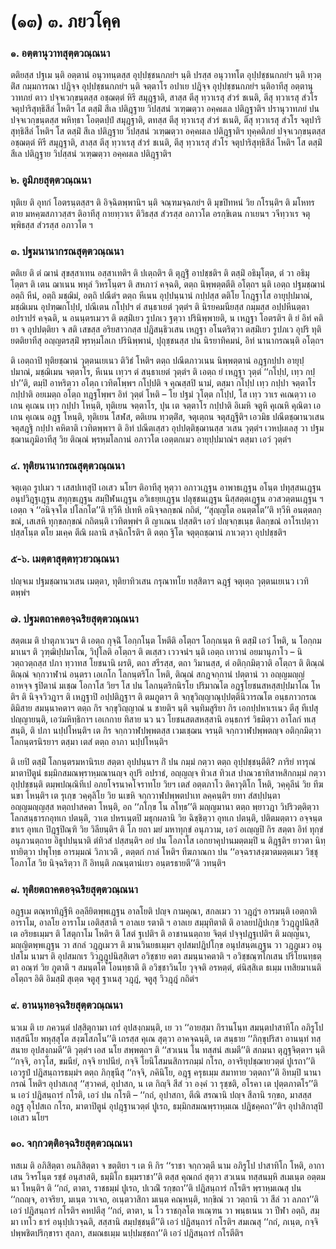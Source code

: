 <h1>(๑๓) ๓. ภยวโคฺค</h1>
<h3>๑. อตฺตานุวาทสุตฺตวณฺณนา</h3>
<p> ตติยสฺส   ปฐเม นฺติ อตฺตานํ อนุวทนฺตสฺส อุปฺปชฺชนกภยํฯ นฺติ ปรสฺส อนุวาทโต อุปฺปชฺชนกภยํฯ นฺติ ทฺวตฺติํส กมฺมการณา ปฎิจฺจ อุปฺปชฺชนกภยํฯ นฺติ จตฺตาโร อปาเย ปฎิจฺจ อุปฺปชฺชนกภยํฯ นฺติอาทีสุ อตฺตานุวาทภยํ ตาว ปจฺจเวกฺขนฺตสฺส อชฺฌตฺตํ หิรี สมุฎฺฐาติ, สาสฺส ตีสุ ทฺวาเรสุ สํวรํ ชเนติ, ตีสุ ทฺวาเรสุ สํวโร จตุปาริสุทฺธิสีลํ โหติฯ โส ตสฺมิํ สีเล ปติฎฺฐาย วิปสฺสนํ วเฑฺฒตฺวา อคฺคผเล ปติฎฺฐาติฯ ปรานุวาทภยํ ปน ปจฺจเวกฺขนฺตสฺส พหิทฺธา โอตฺตปฺปํ สมุฎฺฐาติ, ตทสฺส ตีสุ ทฺวาเรสุ สํวรํ ชเนติ, ตีสุ ทฺวาเรสุ สํวโร จตุปาริสุทฺธิสีลํ โหติฯ โส ตสฺมิํ สีเล ปติฎฺฐาย วิปสฺสนํ วเฑฺฒตฺวา อคฺคผเล ปติฎฺฐาติฯ ทุคฺคติภยํ ปจฺจเวกฺขนฺตสฺส อชฺฌตฺตํ หิรี สมุฎฺฐาติ, สาสฺส ตีสุ ทฺวาเรสุ สํวรํ ชเนติ, ตีสุ ทฺวาเรสุ สํวโร จตุปาริสุทฺธิสีลํ โหติฯ โส ตสฺมิํ สีเล ปติฎฺฐาย วิปสฺสนํ วเฑฺฒตฺวา อคฺคผเล ปติฎฺฐาติฯ</p>


<h3>๒. อูมิภยสุตฺตวณฺณนา</h3>
<p> ทุติเย ติ อุทกํ โอตรนฺตสฺสฯ ติ อิจฺฉิตพฺพานิฯ นฺติ จณฺฑมจฺฉภยํฯ ติ มุขปิทหนํ วิย กโรนฺติฯ ติ  มโหทรตาย มหคฺฆสภาวสฺสฯ ติอาทีสุ กายทฺวาเร ติวิธสฺส สํวรสฺส อภาวโต อรกฺขิเตน กาเยนฯ วจีทฺวาเร จตุพฺพิธสฺส สํวรสฺส อภาวโต ฯ</p>


<h3>๓. ปฐมนานากรณสุตฺตวณฺณนา</h3>
<p> ตติเย ติ ตํ ฌานํ สุขสฺสาเทน อสฺสาเทติฯ ติ ปเตฺถติฯ   ติ ตุฎฺฐิํ อาปชฺชติฯ ติ  ตสฺมิํ อธิมุโตฺต, ตํ วา อธิมุโตฺตฯ ติ เตน ฌาเนน พหุลํ วิหรโนฺตฯ ติ สหภาวํ คจฺฉติ, ตตฺถ นิพฺพตฺตตีติ อโตฺถฯ นฺติ เอตฺถ ปฐมชฺฌานํ อตฺถิ หีนํ, อตฺถิ มชฺฌิมํ, อตฺถิ ปณีตํฯ ตตฺถ หีเนน อุปฺปนฺนานํ กปฺปสฺส ตติโย โกฎฺฐาโส อายุปฺปมาณํ, มชฺฌิเมน อุปฑฺฒกโปฺป, ปณีเตน กโปฺปฯ ตํ สนฺธาเยตํ วุตฺตํฯ ติ นิรยคมนียสฺส กมฺมสฺส อปฺปหีนตฺตา อปราปรํ คจฺฉติ, น อนนฺตรเมวฯ ติ ตสฺมิํเยว รูปภเว ฐตฺวา ปรินิพฺพายติ, น เหฎฺฐา โอตรติฯ ติ ยํ อิทํ คติยา จ อุปปตฺติยา จ สติ เสขสฺส อริยสาวกสฺส ปฎิสนฺธิวเสน เหฎฺฐา อโนตริตฺวา ตสฺมิํเยว รูปภเว อุปริ ทุติยตติยาทีสุ อญฺญตรสฺมิํ พฺรหฺมโลเก ปรินิพฺพานํ, ปุถุชฺชนสฺส ปน นิรยาทิคมนํ, อิทํ นานากรณนฺติ อโตฺถฯ</p>


<p>ติ เอตฺถาปิ ทุติยชฺฌานํ วุตฺตนเยเนว ติวิธํ โหติฯ ตตฺถ ปณีตภาวเนน นิพฺพตฺตานํ อฎฺฐกปฺปา อายุปฺปมาณํ, มชฺฌิเมน จตฺตาโร, หีเนน เทฺวฯ ตํ สนฺธาเยตํ วุตฺตํฯ   ติ เอตฺถ ยํ เหฎฺฐา วุตฺตํ ‘‘กโปฺป, เทฺว กปฺปา’’ติ, ตมฺปิ อาหริตฺวา อโตฺถ เวทิตโพฺพฯ กโปฺปติ จ คุณสฺสปิ นามํ, ตสฺมา กโปฺป เทฺว กปฺปา จตฺตาโร กปฺปาติ อยเมตฺถ อโตฺถ ทฎฺฐโพฺพฯ อิทํ วุตฺตํ โหติ – โย ปฐมํ วุโตฺต กโปฺป, โส เทฺว วาเร คเณตฺวา เอเกน คุเณน เทฺว กปฺปา โหนฺติ, ทุติเยน จตฺตาโร, ปุน เต จตฺตาโร กปฺปาติ อิเมหิ จตูหิ คุเณหิ คุณิตา เอเกน คุเณน อฎฺฐ โหนฺติ, ทุติเยน โสฬส, ตติเยน ทฺวตฺติํส, จตุเตฺถน จตุสฎฺฐีติฯ เอวมิธ ปณีตชฺฌานวเสน จตุสฎฺฐิ กปฺปา คหิตาติ เวทิตพฺพาฯ ติ อิทํ ปณีตเสฺสว อุปปตฺติชฺฌานสฺส วเสน วุตฺตํฯ เวหปฺผเลสุ วา ปฐมชฺฌานภูมิอาทีสุ วิย ติณฺณํ พฺรหฺมโลกานํ อภาวโต เอตฺตกเมว อายุปฺปมาณํฯ ตสฺมา เอวํ วุตฺตํฯ</p>


<h3>๔. ทุติยนานากรณสุตฺตวณฺณนา</h3>
<p> จตุเตฺถ  รูปเมว ฯ เสสปเทสุปิ เอเสว นโยฯ ติอาทีสุ หุตฺวา อภาวเฎฺฐน  อาพาธเฎฺฐน  อโนฺต ปทุสฺสนเฎฺฐน  อนุปวิฎฺฐเฎฺฐน  สทุกฺขเฎฺฐน  สมฺปีฬนเฎฺฐน  อวิเธยฺยเฎฺฐน  ปลุชฺชนเฎฺฐน  นิสฺสตฺตเฎฺฐน  อวสวตฺตนเฎฺฐน ฯ เอตฺถ จ ‘‘อนิจฺจโต ปโลกโต’’ติ  ทฺวีหิ ปเทหิ อนิจฺจลกฺขณํ กถิตํ, ‘‘สุญฺญโต อนตฺตโต’’ติ ทฺวีหิ อนตฺตลกฺขณํ, เสเสหิ ทุกฺขลกฺขณํ กถิตนฺติ เวทิตพฺพํฯ ติ ญาเณน ปสฺสติฯ เอวํ ปญฺจกฺขเนฺธ ติลกฺขณํ อาโรเปตฺวา ปสฺสโนฺต ตโย มเคฺค ตีณิ ผลานิ สจฺฉิกโรติฯ   ติ ตตฺถ ฐิโต จตุตฺถชฺฌานํ ภาเวตฺวา อุปปชฺชติฯ</p>


<h3>๕-๖. เมตฺตาสุตฺตทฺวยวณฺณนา</h3>
<p> ปญฺจเม ปฐมชฺฌานวเสน เมตฺตา, ทุติยาทิวเสน กรุณาทโย ทสฺสิตาฯ ฉฎฺฐํ จตุเตฺถ วุตฺตนเยเนว เวทิตพฺพํฯ</p>


<h3>๗. ปฐมตถาคตอจฺฉริยสุตฺตวณฺณนา</h3>
<p> สตฺตเม ติ ปาตุภาเวนฯ ติ เอตฺถ กุจฺฉิํ โอกฺกโนฺต โหตีติ อโตฺถฯ โอกฺกเนฺต หิ ตสฺมิํ เอวํ โหติ, น โอกฺกมมาเนฯ ติ วุฑฺฒิปฺปมาโณ, วิปุโลติ อโตฺถฯ ติ ตเสฺสว เววจนํฯ นฺติ เอตฺถ เทวานํ อยมานุภาโว – นิวตฺถวตฺถสฺส ปภา ทฺวาทส โยชนานิ ผรติ, ตถา สรีรสฺส, ตถา วิมานสฺส, ตํ อติกฺกมิตฺวาติ อโตฺถฯ ติ ติณฺณํ ติณฺณํ จกฺกวาฬานํ อนฺตรา เอเกโก โลกนฺตริโก โหติ, ติณฺณํ สกฎจกฺกานํ ปตฺตานํ วา อญฺญมญฺญํ อาหจฺจ ฐปิตานํ มเชฺฌ โอกาโส วิยฯ โส ปน โลกนฺตริกนิรโย ปริมาณโต อฎฺฐโยชนสหสฺสปฺปมาโณ โหติฯ ติ  นิจฺจวิวฎาฯ ติ เหฎฺฐาปิ อปฺปติฎฺฐาฯ ติ ตมภูตาฯ ติ จกฺขุวิญฺญาณุปฺปตฺตินิวารณโต อนฺธภาวกรณติมิสาย สมนฺนาคตาฯ ตตฺถ กิร จกฺขุวิญฺญาณํ น ชายติฯ นฺติ จนฺทิมสูริยา กิร เอกปฺปหาเรเนว ตีสุ ทีเปสุ ปญฺญายนฺติ, เอวํมหิทฺธิกาฯ เอเกกาย ทิสาย  นว นว โยชนสตสหสฺสานิ อนฺธการํ วิธมิตฺวา อาโลกํ ทเสฺสนฺติ, ติ ปภา นปฺปโหนฺติฯ เต กิร จกฺกวาฬปพฺพตสฺส เวมเชฺฌน จรนฺติ จกฺกวาฬปพฺพตญฺจ อติกฺกมิตฺวา โลกนฺตรนิรยาฯ ตสฺมา เตสํ ตตฺถ อาภา นปฺปโหนฺติฯ</p>


<p>ติ เยปิ ตสฺมิํ โลกนฺตรมหานิรเย สตฺตา อุปปนฺนาฯ กิํ ปน กมฺมํ กตฺวา  ตตฺถ อุปฺปชฺชนฺตีติ? ภาริยํ ทารุณํ มาตาปิตูนํ ธมฺมิกสมณพฺราหฺมณานญฺจ อุปริ อปราธํ, อญฺญญฺจ ทิวเส ทิวเส ปาณวธาทิสาหสิกกมฺมํ กตฺวา อุปฺปชฺชนฺติ ตมฺพปณฺณิทีเป อภยโจรนาคโจราทโย วิยฯ เตสํ อตฺตภาโว ติคาวุติโก โหติ, วคฺคุลีนํ วิย ทีฆนขา โหนฺติฯ เต รุเกฺข วคฺคุลิโย วิย นเขหิ จกฺกวาฬปพฺพตปาเท ลคฺคนฺติฯ ยทา สํสปฺปนฺตา อญฺญมญฺญสฺส หตฺถปาสคตา โหนฺติ, อถ ‘‘ภโกฺข โน ลโทฺธ’’ติ มญฺญมานา ตตฺถ พฺยาวฎา วิปริวตฺติตฺวา โลกสนฺธารกอุทเก ปตนฺติ, วาเต ปหรเนฺตปิ มธุกผลานิ วิย ฉิชฺชิตฺวา อุทเก ปตนฺติ, ปติตมตฺตาว อจฺจนฺตขาเร อุทเก ปิฎฺฐปิณฺฑิ วิย วิลียนฺติฯ ติ โภ ยถา มยํ มหาทุกฺขํ อนุภวาม, เอวํ อเญฺญปิ กิร สตฺตา อิทํ ทุกฺขํ อนุภวนตฺถาย อิธูปปนฺนาติ ตํทิวสํ ปสฺสนฺติฯ อยํ ปน โอภาโส เอกยาคุปานมตฺตมฺปิ น ติฎฺฐติฯ ยาวตา นิทฺทายิตฺวา ปพุโทฺธ อารมฺมณํ วิภาเวติ , ตตฺตกํ กาลํ โหติฯ ทีฆภาณกา ปน ‘‘อจฺฉราสงฺฆาตมตฺตเมว วิชฺชุโอภาโส วิย นิจฺฉริตฺวา กิํ อิทนฺติ ภณนฺตานํเยว อนฺตรธายตี’’ติ วทนฺติฯ</p>


<h3>๘. ทุติยตถาคตอจฺฉริยสุตฺตวณฺณนา</h3>
<p> อฎฺฐเม ตณฺหาทิฎฺฐีหิ อลฺลียิตพฺพเฎฺฐน อาลโยติ ปญฺจ กามคุณา, สกลเมว วา วฎฺฎํฯ อารมนฺติ เอตฺถาติ อาราโม, อาลโย อาราโม เอติสฺสาติ ฯ อาลเย รตาติ  ฯ อาลเย สมฺมุทิตาติ ติ อาลยปฎิปเกฺข วิวฎฺฎูปนิสฺสิเต อริยธเมฺมฯ ติ โสตุกาโม โหติฯ ติ โสตํ ฐเปติฯ ติ อาชานนตฺถาย จิตฺตํ ปจฺจุปฎฺฐเปติฯ ติ มญฺญนา, มญฺญิตพฺพเฎฺฐน วา สกลํ วฎฺฎเมวฯ ติ มานวินยธเมฺมฯ อุปสมปฎิปโกฺข  อนุปสนฺตเฎฺฐน วา วฎฺฎเมว อนุปสโม นามฯ ติ อุปสมกเร วิวฎฺฎูปนิสฺสิเตฯ อวิชฺชาย คตา สมนฺนาคตาติ ฯ อวิชฺชณฺฑโกเสน ปริโยนทฺธตฺตา อณฺฑํ วิย ภูตาติ ฯ สมนฺตโต โอนทฺธาติ ติ อวิชฺชาวินโย วุจฺจติ อรหตฺตํ, ตํนิสฺสิเต ธเมฺม เทสิยมาเนติ อโตฺถฯ อิติ  อิมสฺมิํ สุเตฺต จตูสุ ฐาเนสุ วฎฺฎํ, จตูสุ วิวฎฺฎํ กถิตํฯ</p>


<h3>๙. อานนฺทอจฺฉริยสุตฺตวณฺณนา</h3>
<p> นวเม  ติ เย ภควนฺตํ ปสฺสิตุกามา เถรํ อุปสงฺกมนฺติ, เย วา ‘‘อายสฺมา กิรานโนฺท สมนฺตปาสาทิโก อภิรูโป ทสฺสนีโย พหุสฺสุโต สงฺฆโสภโน’’ติ เถรสฺส คุเณ สุตฺวา อาคจฺฉนฺติ, เต สนฺธาย ‘‘ภิกฺขุปริสา อานนฺทํ ทสฺสนาย อุปสงฺกมตี’’ติ วุตฺตํฯ เอส นโย สพฺพตฺถฯ ติ ‘‘สวเนน โน ทสฺสนํ สเมตี’’ติ สกมนา ตุฎฺฐจิตฺตาฯ นฺติ ‘‘กจฺจิ, อาวุโส, ขมนียํ, กจฺจิ ยาปนียํ, กจฺจิ โยนิโสมนสิการกมฺมํ กโรถ, อาจริยุปชฺฌายวตฺตํ ปูเรถา’’ติ เอวรูปํ ปฎิสนฺถารธมฺมํฯ ตตฺถ ภิกฺขุนีสุ ‘‘กจฺจิ, ภคินิโย, อฎฺฐ ครุธเมฺม สมาทาย วตฺตถา’’ติ อิทมฺปิ นานากรณํ โหติฯ อุปาสเกสุ ‘‘สฺวาคตํ, อุปาสก, น เต กิญฺจิ สีสํ วา องฺคํ วา รุชฺชติ, อโรคา เต ปุตฺตภาตโร’’ติ น เอวํ ปฎิสนฺถารํ กโรติ, เอวํ ปน กโรติ – ‘‘กถํ, อุปาสกา, ตีณิ สรณานิ ปญฺจ สีลานิ รกฺขถ, มาสสฺส อฎฺฐ อุโปสเถ กโรถ, มาตาปิตูนํ อุปฎฺฐานวตฺตํ ปูเรถ, ธมฺมิกสมณพฺราหฺมเณ ปฎิชคฺคถา’’ติฯ อุปาสิกาสุปิ เอเสว นโยฯ</p>


<h3>๑๐. จกฺกวตฺติอจฺฉริยสุตฺตวณฺณนา</h3>
<p> ทสเม ติ อภิสิตฺตา อนภิสิตฺตา จ ขตฺติยา ฯ เต หิ กิร ‘‘ราชา จกฺกวตฺตี นาม อภิรูโป ปาสาทิโก โหติ, อากาเสน  วิจรโนฺต รชฺชํ อนุสาสติ, ธมฺมิโก ธมฺมราชา’’ติ ตสฺส คุณกถํ สุตฺวา สวเนน ทสฺสนมฺหิ สเมเนฺต อตฺตมนา โหนฺติฯ ติ ‘‘กถํ, ตาตา, ราชธมฺมํ ปูเรถ, ปเวณิํ รกฺขถา’’ติ ปฎิสนฺถารํ กโรติฯ พฺราหฺมเณสุ ปน ‘‘กถญฺจ, อาจริยา, มเนฺต วาเจถ, อเนฺตวาสิกา มเนฺต คณฺหนฺติ, ทกฺขิณํ วา วตฺถานิ วา สีลํ วา ลภถา’’ติ เอวํ ปฎิสนฺถารํ กโรติฯ คหปตีสุ ‘‘กถํ, ตาตา, น โว ราชกุลโต ทเณฺฑน วา พนฺธเนน วา ปีฬา อตฺถิ, สมฺมา เทโว ธารํ อนุปฺปเวจฺฉติ, สสฺสานิ สมฺปชฺชนฺตี’’ติ เอวํ ปฎิสนฺถารํ กโรติฯ สมเณสุ ‘‘กถํ, ภเนฺต, กจฺจิ ปพฺพชิตปริกฺขารา สุลภา, สมณธเมฺม นปฺปมชฺชถา’’ติ เอวํ ปฎิสนฺถารํ กโรตีติฯ</p>

</p>





